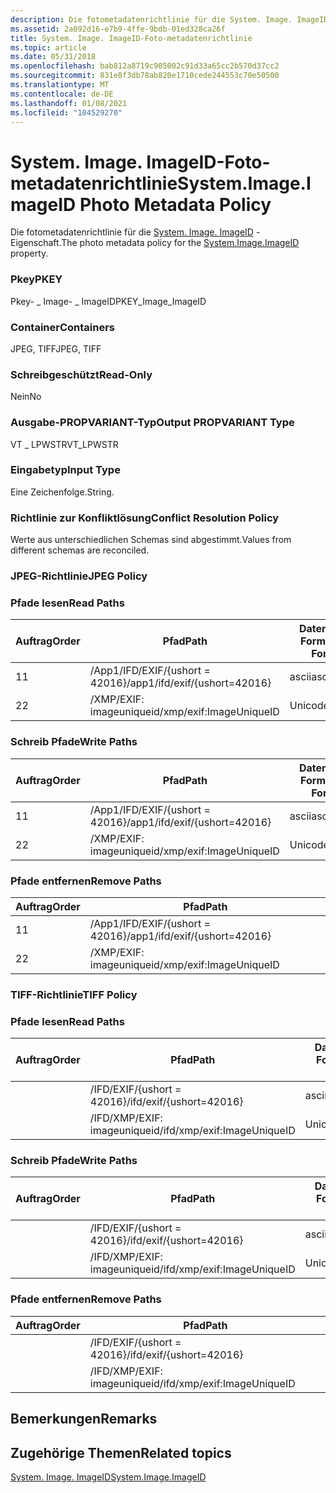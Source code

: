 ```yaml
---
description: Die fotometadatenrichtlinie für die System. Image. ImageID-Eigenschaft.
ms.assetid: 2a092d16-e7b9-4ffe-9bdb-01ed328ca26f
title: System. Image. ImageID-Foto-metadatenrichtlinie
ms.topic: article
ms.date: 05/31/2018
ms.openlocfilehash: bab812a8719c905002c91d33a65cc2b570d37cc2
ms.sourcegitcommit: 831e8f3db78ab820e1710cede244553c70e50500
ms.translationtype: MT
ms.contentlocale: de-DE
ms.lasthandoff: 01/08/2021
ms.locfileid: "104529270"
---
```

# <a name="systemimageimageid-photo-metadata-policy"></a><span data-ttu-id="c7546-103">System. Image. ImageID-Foto-metadatenrichtlinie</span><span class="sxs-lookup"><span data-stu-id="c7546-103">System.Image.ImageID Photo Metadata Policy</span></span>

<span data-ttu-id="c7546-104">Die fotometadatenrichtlinie für die [System. Image. ImageID](../properties/props-system-image-imageid.md) -Eigenschaft.</span><span class="sxs-lookup"><span data-stu-id="c7546-104">The photo metadata policy for the [System.Image.ImageID](../properties/props-system-image-imageid.md) property.</span></span>

### <a name="pkey"></a><span data-ttu-id="c7546-105">Pkey</span><span class="sxs-lookup"><span data-stu-id="c7546-105">PKEY</span></span>

<span data-ttu-id="c7546-106">Pkey- \_ Image- \_ ImageID</span><span class="sxs-lookup"><span data-stu-id="c7546-106">PKEY\_Image\_ImageID</span></span>

### <a name="containers"></a><span data-ttu-id="c7546-107">Container</span><span class="sxs-lookup"><span data-stu-id="c7546-107">Containers</span></span>

<span data-ttu-id="c7546-108">JPEG, TIFF</span><span class="sxs-lookup"><span data-stu-id="c7546-108">JPEG, TIFF</span></span>

### <a name="read-only"></a><span data-ttu-id="c7546-109">Schreibgeschützt</span><span class="sxs-lookup"><span data-stu-id="c7546-109">Read-Only</span></span>

<span data-ttu-id="c7546-110">Nein</span><span class="sxs-lookup"><span data-stu-id="c7546-110">No</span></span>

### <a name="output-propvariant-type"></a><span data-ttu-id="c7546-111">Ausgabe-PROPVARIANT-Typ</span><span class="sxs-lookup"><span data-stu-id="c7546-111">Output PROPVARIANT Type</span></span>

<span data-ttu-id="c7546-112">VT \_ LPWSTR</span><span class="sxs-lookup"><span data-stu-id="c7546-112">VT\_LPWSTR</span></span>

### <a name="input-type"></a><span data-ttu-id="c7546-113">Eingabetyp</span><span class="sxs-lookup"><span data-stu-id="c7546-113">Input Type</span></span>

<span data-ttu-id="c7546-114">Eine Zeichenfolge.</span><span class="sxs-lookup"><span data-stu-id="c7546-114">String.</span></span>

### <a name="conflict-resolution-policy"></a><span data-ttu-id="c7546-115">Richtlinie zur Konfliktlösung</span><span class="sxs-lookup"><span data-stu-id="c7546-115">Conflict Resolution Policy</span></span>

<span data-ttu-id="c7546-116">Werte aus unterschiedlichen Schemas sind abgestimmt.</span><span class="sxs-lookup"><span data-stu-id="c7546-116">Values from different schemas are reconciled.</span></span>

### <a name="jpeg-policy"></a><span data-ttu-id="c7546-117">JPEG-Richtlinie</span><span class="sxs-lookup"><span data-stu-id="c7546-117">JPEG Policy</span></span>

### <a name="read-paths"></a><span data-ttu-id="c7546-118">Pfade lesen</span><span class="sxs-lookup"><span data-stu-id="c7546-118">Read Paths</span></span>



| <span data-ttu-id="c7546-119">Auftrag</span><span class="sxs-lookup"><span data-stu-id="c7546-119">Order</span></span> | <span data-ttu-id="c7546-120">Pfad</span><span class="sxs-lookup"><span data-stu-id="c7546-120">Path</span></span>                          | <span data-ttu-id="c7546-121">Datenträger Format</span><span class="sxs-lookup"><span data-stu-id="c7546-121">Disk Format</span></span> |
|-------|-------------------------------|-------------|
| <span data-ttu-id="c7546-122">1</span><span class="sxs-lookup"><span data-stu-id="c7546-122">1</span></span>     | <span data-ttu-id="c7546-123">/App1/IFD/EXIF/{ushort = 42016}</span><span class="sxs-lookup"><span data-stu-id="c7546-123">/app1/ifd/exif/{ushort=42016}</span></span> | <span data-ttu-id="c7546-124">ascii</span><span class="sxs-lookup"><span data-stu-id="c7546-124">ascii</span></span>       |
| <span data-ttu-id="c7546-125">2</span><span class="sxs-lookup"><span data-stu-id="c7546-125">2</span></span>     | <span data-ttu-id="c7546-126">/XMP/EXIF: imageuniqueid</span><span class="sxs-lookup"><span data-stu-id="c7546-126">/xmp/exif:ImageUniqueID</span></span>       | <span data-ttu-id="c7546-127">Unicode</span><span class="sxs-lookup"><span data-stu-id="c7546-127">unicode</span></span>     |



 

### <a name="write-paths"></a><span data-ttu-id="c7546-128">Schreib Pfade</span><span class="sxs-lookup"><span data-stu-id="c7546-128">Write Paths</span></span>



| <span data-ttu-id="c7546-129">Auftrag</span><span class="sxs-lookup"><span data-stu-id="c7546-129">Order</span></span> | <span data-ttu-id="c7546-130">Pfad</span><span class="sxs-lookup"><span data-stu-id="c7546-130">Path</span></span>                          | <span data-ttu-id="c7546-131">Datenträger Format</span><span class="sxs-lookup"><span data-stu-id="c7546-131">Disk Format</span></span> |
|-------|-------------------------------|-------------|
| <span data-ttu-id="c7546-132">1</span><span class="sxs-lookup"><span data-stu-id="c7546-132">1</span></span>     | <span data-ttu-id="c7546-133">/App1/IFD/EXIF/{ushort = 42016}</span><span class="sxs-lookup"><span data-stu-id="c7546-133">/app1/ifd/exif/{ushort=42016}</span></span> | <span data-ttu-id="c7546-134">ascii</span><span class="sxs-lookup"><span data-stu-id="c7546-134">ascii</span></span>       |
| <span data-ttu-id="c7546-135">2</span><span class="sxs-lookup"><span data-stu-id="c7546-135">2</span></span>     | <span data-ttu-id="c7546-136">/XMP/EXIF: imageuniqueid</span><span class="sxs-lookup"><span data-stu-id="c7546-136">/xmp/exif:ImageUniqueID</span></span>       | <span data-ttu-id="c7546-137">Unicode</span><span class="sxs-lookup"><span data-stu-id="c7546-137">unicode</span></span>     |



 

### <a name="remove-paths"></a><span data-ttu-id="c7546-138">Pfade entfernen</span><span class="sxs-lookup"><span data-stu-id="c7546-138">Remove Paths</span></span>



| <span data-ttu-id="c7546-139">Auftrag</span><span class="sxs-lookup"><span data-stu-id="c7546-139">Order</span></span> | <span data-ttu-id="c7546-140">Pfad</span><span class="sxs-lookup"><span data-stu-id="c7546-140">Path</span></span>                          |
|-------|-------------------------------|
| <span data-ttu-id="c7546-141">1</span><span class="sxs-lookup"><span data-stu-id="c7546-141">1</span></span>     | <span data-ttu-id="c7546-142">/App1/IFD/EXIF/{ushort = 42016}</span><span class="sxs-lookup"><span data-stu-id="c7546-142">/app1/ifd/exif/{ushort=42016}</span></span> |
| <span data-ttu-id="c7546-143">2</span><span class="sxs-lookup"><span data-stu-id="c7546-143">2</span></span>     | <span data-ttu-id="c7546-144">/XMP/EXIF: imageuniqueid</span><span class="sxs-lookup"><span data-stu-id="c7546-144">/xmp/exif:ImageUniqueID</span></span>       |



 

### <a name="tiff-policy"></a><span data-ttu-id="c7546-145">TIFF-Richtlinie</span><span class="sxs-lookup"><span data-stu-id="c7546-145">TIFF Policy</span></span>

### <a name="read-paths"></a><span data-ttu-id="c7546-146">Pfade lesen</span><span class="sxs-lookup"><span data-stu-id="c7546-146">Read Paths</span></span>



| <span data-ttu-id="c7546-147">Auftrag</span><span class="sxs-lookup"><span data-stu-id="c7546-147">Order</span></span> | <span data-ttu-id="c7546-148">Pfad</span><span class="sxs-lookup"><span data-stu-id="c7546-148">Path</span></span>                        | <span data-ttu-id="c7546-149">Datenträger Format</span><span class="sxs-lookup"><span data-stu-id="c7546-149">Disk Format</span></span> |
|-------|-----------------------------|-------------|
|       | <span data-ttu-id="c7546-150">/IFD/EXIF/{ushort = 42016}</span><span class="sxs-lookup"><span data-stu-id="c7546-150">/ifd/exif/{ushort=42016}</span></span>    | <span data-ttu-id="c7546-151">ascii</span><span class="sxs-lookup"><span data-stu-id="c7546-151">ascii</span></span>       |
|       | <span data-ttu-id="c7546-152">/IFD/XMP/EXIF: imageuniqueid</span><span class="sxs-lookup"><span data-stu-id="c7546-152">/ifd/xmp/exif:ImageUniqueID</span></span> | <span data-ttu-id="c7546-153">Unicode</span><span class="sxs-lookup"><span data-stu-id="c7546-153">unicode</span></span>     |



 

### <a name="write-paths"></a><span data-ttu-id="c7546-154">Schreib Pfade</span><span class="sxs-lookup"><span data-stu-id="c7546-154">Write Paths</span></span>



| <span data-ttu-id="c7546-155">Auftrag</span><span class="sxs-lookup"><span data-stu-id="c7546-155">Order</span></span> | <span data-ttu-id="c7546-156">Pfad</span><span class="sxs-lookup"><span data-stu-id="c7546-156">Path</span></span>                        | <span data-ttu-id="c7546-157">Datenträger Format</span><span class="sxs-lookup"><span data-stu-id="c7546-157">Disk Format</span></span> |
|-------|-----------------------------|-------------|
|       | <span data-ttu-id="c7546-158">/IFD/EXIF/{ushort = 42016}</span><span class="sxs-lookup"><span data-stu-id="c7546-158">/ifd/exif/{ushort=42016}</span></span>    | <span data-ttu-id="c7546-159">ascii</span><span class="sxs-lookup"><span data-stu-id="c7546-159">ascii</span></span>       |
|       | <span data-ttu-id="c7546-160">/IFD/XMP/EXIF: imageuniqueid</span><span class="sxs-lookup"><span data-stu-id="c7546-160">/ifd/xmp/exif:ImageUniqueID</span></span> | <span data-ttu-id="c7546-161">Unicode</span><span class="sxs-lookup"><span data-stu-id="c7546-161">unicode</span></span>     |



 

### <a name="remove-paths"></a><span data-ttu-id="c7546-162">Pfade entfernen</span><span class="sxs-lookup"><span data-stu-id="c7546-162">Remove Paths</span></span>



| <span data-ttu-id="c7546-163">Auftrag</span><span class="sxs-lookup"><span data-stu-id="c7546-163">Order</span></span> | <span data-ttu-id="c7546-164">Pfad</span><span class="sxs-lookup"><span data-stu-id="c7546-164">Path</span></span>                        |
|-------|-----------------------------|
|       | <span data-ttu-id="c7546-165">/IFD/EXIF/{ushort = 42016}</span><span class="sxs-lookup"><span data-stu-id="c7546-165">/ifd/exif/{ushort=42016}</span></span>    |
|       | <span data-ttu-id="c7546-166">/IFD/XMP/EXIF: imageuniqueid</span><span class="sxs-lookup"><span data-stu-id="c7546-166">/ifd/xmp/exif:ImageUniqueID</span></span> |



 

## <a name="remarks"></a><span data-ttu-id="c7546-167">Bemerkungen</span><span class="sxs-lookup"><span data-stu-id="c7546-167">Remarks</span></span>

## <a name="related-topics"></a><span data-ttu-id="c7546-168">Zugehörige Themen</span><span class="sxs-lookup"><span data-stu-id="c7546-168">Related topics</span></span>

<dl> <dt>

[<span data-ttu-id="c7546-169">System. Image. ImageID</span><span class="sxs-lookup"><span data-stu-id="c7546-169">System.Image.ImageID</span></span>](../properties/props-system-image-imageid.md)
</dt> </dl>

 

 
